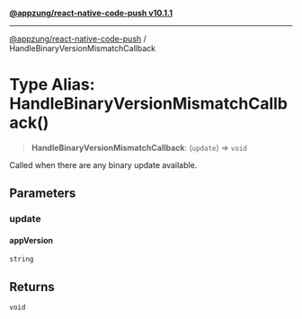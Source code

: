 [**@appzung/react-native-code-push v10.1.1**](../README.md)

---

[@appzung/react-native-code-push](../README.md) / HandleBinaryVersionMismatchCallback

# Type Alias: HandleBinaryVersionMismatchCallback()

> **HandleBinaryVersionMismatchCallback**: (`update`) => `void`

Called when there are any binary update available.

## Parameters

### update

#### appVersion

`string`

## Returns

`void`
